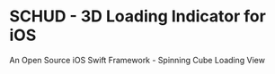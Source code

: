 # SCHUD - 3D Loading Indicator for iOS
An Open Source iOS Swift Framework - Spinning Cube Loading View

